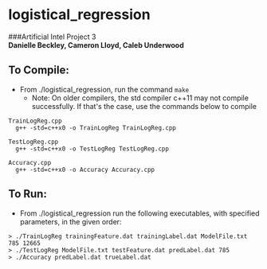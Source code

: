 # logistical_regression<br>
###Artificial Intel Project 3<br>
**Danielle Beckley, Cameron Lloyd, Caleb Underwood**<br>

To Compile:
-----------

- From ./logistical_regression, run the command `make`
  - Note: On older compilers, the std compiler c++11 may not compile successfully. If that's the case, use the commands below to compile 

```
TrainLogReg.cpp
  g++ -std=c++x0 -o TrainLogReg TrainLogReg.cpp
  
TestLogReg.cpp
  g++ -std=c++x0 -o TestLogReg TestLogReg.cpp
  
Accuracy.cpp
  g++ -std=c++x0 -o Accuracy Accuracy.cpp
 ```
  
To Run:
-----------
- From ./logistical_regression run the following executables, with specified parameters, in the given order:
```
> ./TrainLogReg trainingFeature.dat trainingLabel.dat ModelFile.txt 785 12665
> ./TestLogReg ModelFile.txt testFeature.dat predLabel.dat 785
> ./Accuracy predLabel.dat trueLabel.dat
```  

